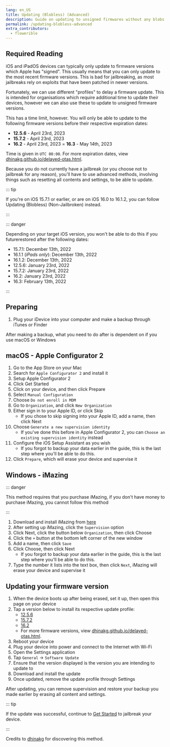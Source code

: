 ```yaml
---
lang: en_US
title: Updating (Blobless) (Advanced)
description: Guide on updating to unsigned firmwares without any blobs.
permalink: /updating-blobless-advanced
extra_contributors:
  - flowerible
---
```


## Required Reading

iOS and iPadOS devices can typically only update to firmware versions which Apple has "signed". This usually means that you can only update to the most recent firmware versions. This is bad for jailbreaking, as most jailbreaks rely on exploits that have been patched in newer versions.

Fortunately, we can use different "profiles" to delay a firmware update. This is intended for organisations which require additional time to update their devices, however we can also use these to update to unsigned firmware versions.

This has a time limit, however. You will only be able to update to the following firmware versions before their respective expiration dates:

- **12.5.6** - April 23rd, 2023
- **15.7.2** - April 23rd, 2023
- **16.2** - April 23rd, 2023
= **16.3** - May 14th, 2023

Time is given in `UTC 00:00`. For more expiration dates, view [dhinakg.github.io/delayed-otas.html](https://dhinakg.github.io/delayed-otas.html).

Because you do not currently have a jailbreak (or you choose not to jailbreak for any reason), you'll have to use advanced methods, involving things such as resetting all contents and settings, to be able to update.

::: tip

If you're on iOS 15.7.1 or earlier, or are on iOS 16.0 to 16.1.2, you can follow <router-link to="/updating-blobless-nonjailbroken">Updating (Blobless) (Non-Jailbroken)</router-link> instead.

:::

::: danger

Depending on your target iOS version, you won't be able to do this if you futurerestored after the following dates:

  - 15.7.1: December 13th, 2022
  - 16.1.1 (*iPads only*): December 13th, 2022
  - 16.1.2: December 13th, 2022
  - 12.5.6: January 23rd, 2022
  - 15.7.2: January 23rd, 2022
  - 16.2: January 23rd, 2022
  - 16.3: February 13th, 2022

:::

## Preparing

1. Plug your iDevice into your computer and make a backup through iTunes or Finder

After making a backup, what you need to do after is dependent on if you use macOS or Windows

## macOS - Apple Configurator 2

1. Go to the App Store on your Mac
1. Search for `Apple Configurator 2` and install it
1. Setup Apple Configurator 2
1. Click Get Started
1. Click on your device, and then click Prepare
1. Select `Manual Configuration`
1. Choose `Do not enroll in MDM`
1. Go to `Organization`, and click `New Organization`
1. Either sign in to your Apple ID, or click Skip
    - If you chose to skip signing into your Apple ID, add a name, then click Next
1. Choose `Generate a new supervision identity`
    - If you've done this before in Apple Configurator 2, you can `Choose an existing supervision identity` instead
1. Configure the iOS Setup Assistant as you wish
    - If you forgot to backup your data earlier in the guide, this is the last step where you'll be able to do this.
1. Click `Prepare`, which will erase your device and supervise it

## Windows - iMazing

::: danger

This method requires that you purchase iMazing, if you don't have money to purchase iMazing, you cannot follow this method

:::

1. Download and install iMazing from [here](https://imazing.com/download/windows)
1. After setting up iMazing, click the `Supervision` option
1. Click Next, click the button below `Organization`, then click Choose
1. Click the `+` button at the bottom left corner of the new window
1. Add a name, then click `Save`
1. Click Choose, then click Next
    - If you forgot to backup your data earlier in the guide, this is the last step where you'll be able to do this.
1. Type the number it lists into the text box, then click `Next`, iMazing will erase your device and supervise it

## Updating your firmware version

1. When the device boots up after being erased, set it up, then open this page on your device
1. Tap a version below to install its respective update profile:
    - [12.5.6](/assets/files/delay_12_5_6.mobileconfig)
    - [15.7.2](/assets/files/delay_15_7_2.mobileconfig)
    - [16.2](/assets/files/delay_16_2.mobileconfig)
    - For more firmware versions, view [dhinakg.github.io/delayed-otas.html](https://dhinakg.github.io/delayed-otas.html).
1. Reboot your device
1. Plug your device into power and connect to the Internet with Wi-Fi
1. Open the Settings application
1. Tap `General` -> `Software Update`
1. Ensure that the version displayed is the version you are intending to update to
1. Download and install the update
1. Once updated, remove the update profile through Settings

After updating, you can remove supervision and restore your backup you made earlier by erasing all content and settings.

::: tip

If the update was successful, continue to [Get Started](/get-started) to jailbreak your device.

:::

Credits to [dhinakg](https://github.com/dhinakg/) for discovering this method.
